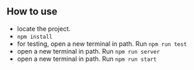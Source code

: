 How to use
----------
- locate the project.
- `npm install`
- for testing, open a new terminal in path. Run `npm run test`
- open a new terminal in path. Run `npm run server`
- open a new terminal in path. Run `npm run start`